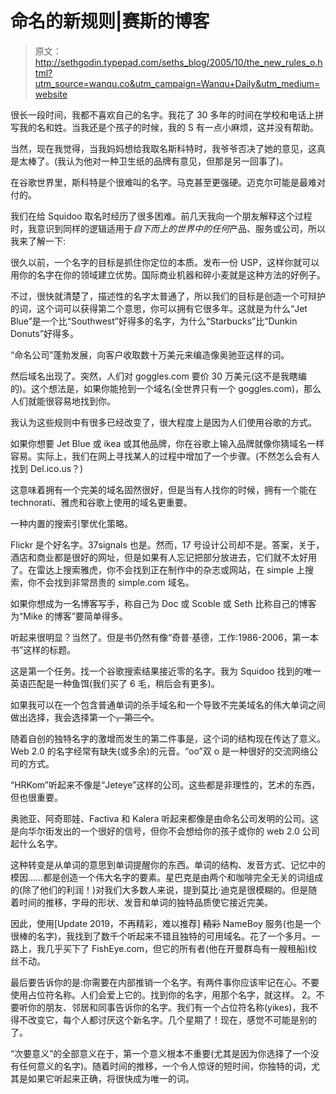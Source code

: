 # 命名的新规则|赛斯的博客

> 原文：<http://sethgodin.typepad.com/seths_blog/2005/10/the_new_rules_o.html?utm_source=wanqu.co&utm_campaign=Wanqu+Daily&utm_medium=website>

很长一段时间，我都不喜欢自己的名字。我花了 30 多年的时间在学校和电话上拼写我的名和姓。当我还是个孩子的时候，我的 S 有一点小麻烦，这并没有帮助。

当然，现在我觉得，当我妈妈想给我取名斯科特时，我爷爷否决了她的意见，这真是太棒了。(我认为他对一种卫生纸的品牌有意见，但那是另一回事了)。

在谷歌世界里，斯科特是个很难叫的名字。马克甚至更强硬。迈克尔可能是最难对付的。

我们在给 Squidoo 取名时经历了很多困难。前几天我向一个朋友解释这个过程时，我意识到同样的逻辑适用于*自下而上的世界中的任何*产品、服务或公司，所以我来了解一下:

很久以前，一个名字的目标是抓住你定位的本质。发布一份 USP，这样你就可以用你的名字在你的领域建立优势。国际商业机器和碎小麦就是这种方法的好例子。

不过，很快就清楚了，描述性的名字太普通了，所以我们的目标是创造一个可辩护的词，这个词可以获得第二个意思，你可以拥有它很多年。这就是为什么“Jet Blue”是一个比“Southwest”好得多的名字，为什么“Starbucks”比“Dunkin Donuts”好得多。

“命名公司”蓬勃发展，向客户收取数十万美元来编造像奥驰亚这样的词。

然后域名出现了。突然，人们对 goggles.com 要价 30 万美元(这不是我瞎编的)。这个想法是，如果你能抢到一个域名(全世界只有一个 goggles.com)，那么人们就能很容易地找到你。

我认为这些规则中有很多已经改变了，很大程度上是因为人们使用谷歌的方式。

如果你想要 Jet Blue 或 ikea 或其他品牌，你在谷歌上输入品牌就像你猜域名一样容易。实际上，我们在网上寻找某人的过程中增加了一个步骤。(不然怎么会有人找到 Del.ico.us？)

这意味着拥有一个完美的域名固然很好，但是当有人找你的时候，拥有一个能在 technorati、雅虎和谷歌上使用的域名更重要。

一种内置的搜索引擎优化策略。

Flickr 是个好名字。37signals 也是。然而，17 号设计公司却不是。答案，关于，酒店和商业都是很好的网址，但是如果有人忘记把<dot com="">部分放进去，它们就不太好用了。在雷达上搜索雅虎，你不会找到正在制作中的杂志或网站，在 simple 上搜索，你不会找到非常昂贵的 simple.com 域名。</dot>

如果你想成为一名博客写手，称自己为 Doc 或 Scoble 或 Seth 比称自己的博客为“Mike 的博客”要简单得多。

听起来很明显？当然了。但是书仍然有像“奇普·基德，工作:1986-2006，第一本书”这样的标题。

这是第一个任务。找一个谷歌搜索结果接近零的名字。我为 Squidoo 找到的唯一英语匹配是一种鱼饵(我们买了 6 毛，稍后会有更多)。

如果我可以在一个包含普通单词的杀手域名和一个导致不完美域名的伟大单词之间做出选择，我会选择第一个~~，第二个~~。

随着自创的独特名字的激增而发生的第二件事是，这个词的结构现在传达了意义。Web 2.0 的名字经常有缺失(或多余)的元音。“oo”双 o 是一种很好的交流网络公司的方式。

“HRKom”听起来不像是“Jeteye”这样的公司。这些都是非理性的，艺术的东西，但也很重要。

奥驰亚、阿奇耶娃、Factiva 和 Kalera 听起来都像是由命名公司发明的公司。这是向华尔街发出的一个很好的信号，但你不会想给你的孩子或你的 web 2.0 公司起什么名字。

这种转变是从单词的意思到单词提醒你的东西。单词的结构、发音方式、记忆中的模因……都是创造一个伟大名字的要素。星巴克是由两个和咖啡完全无关的词组成的(除了他们的利润！)对我们大多数人来说，提到莫比·迪克是很模糊的。但是随着时间的推移，字母的形状、发音和单词的独特品质使它接近完美。

因此，使用[Update 2019，不再精彩，难以推荐] ~~精彩~~ NameBoy 服务(也是一个很棒的名字)，我找到了数千个听起来不错且独特的可用域名。花了一个多月。一路上，我几乎买下了 FishEye.com，但它的所有者(他在开曼群岛有一艘租船)纹丝不动。

最后要告诉你的是:你需要在内部推销一个名字。有两件事你应该牢记在心。不要使用占位符名称。人们会爱上它的。找到你的名字，用那个名字，就这样。
2。不要听你的朋友、邻居和同事告诉你的名字。我们有一个占位符名称(yikes)，我不得不改变它，每个人都讨厌这个新名字。几个星期了！现在，感觉不可能是别的了。

“次要意义”的全部意义在于，第一个意义根本不重要(尤其是因为你选择了一个没有任何意义的名字)。随着时间的推移，一个令人惊讶的短时间，你独特的词，尤其是如果它听起来正确，将很快成为唯一的词。